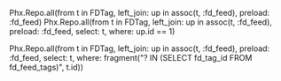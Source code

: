 Phx.Repo.all(from t in FDTag, left_join: up in assoc(t, :fd_feed), preload: :fd_feed)
Phx.Repo.all(from t in FDTag, left_join: up in assoc(t, :fd_feed), preload: :fd_feed, select: t, where: up.id ==
 1)

 Phx.Repo.all(from t in FDTag, left_join: up in assoc(t, :fd_feed), preload: :fd_feed, select: t, where: fragment("? IN (SELECT fd_tag_id FROM fd_feed_tags)", t.id))